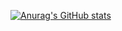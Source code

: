 [![Anurag's GitHub stats](https://github-readme-stats.vercel.app/api?username=omar0k&show_icons=true&theme=dracula)](https://github.com/anuraghazra/github-readme-stats)
